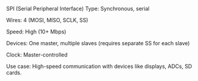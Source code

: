 SPI (Serial Peripheral Interface)
Type: Synchronous, serial

Wires: 4 (MOSI, MISO, SCLK, SS)

Speed: High (10+ Mbps)

Devices: One master, multiple slaves (requires separate SS for each slave)

Clock: Master-controlled

Use case: High-speed communication with devices like displays, ADCs, SD cards.

